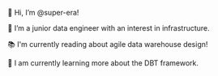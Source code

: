 👋 Hi, I’m @super-era!

👀 I’m a junior data engineer with an interest in infrastructure.

📚 I'm currently reading about agile data warehouse design!

🌱 I am currently learning more about the DBT framework.

<!---
super-era/super-era is a ✨ special ✨ repository because its `README.md` (this file) appears on your GitHub profile.
You can click the Preview link to take a look at your changes.
--->
